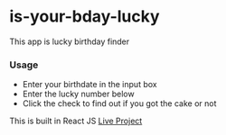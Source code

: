 # is-your-bday-lucky  
This app is lucky birthday finder  

### Usage 
- Enter your birthdate in the input box  
- Enter the lucky number below
- Click the check to find out if you got the cake or not 

This is built in React JS
[Live Project](https://snucm.csb.app/)
